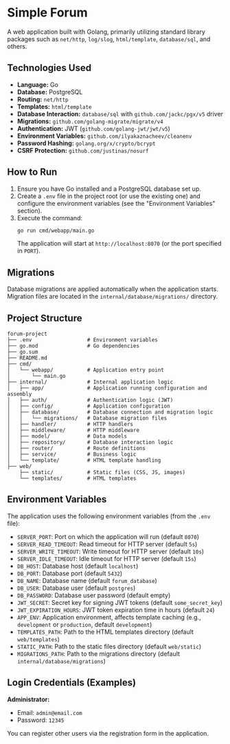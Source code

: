 # Simple Forum

A web application built with Golang, primarily utilizing standard library packages such as `net/http`, `log/slog`, `html/template`, `database/sql`, and others.

## Technologies Used

-   **Language:** Go
-   **Database:** PostgreSQL
-   **Routing:** `net/http`
-   **Templates:** `html/template`
-   **Database Interaction:** `database/sql` with `github.com/jackc/pgx/v5` driver
-   **Migrations:** `github.com/golang-migrate/migrate/v4`
-   **Authentication:** JWT (`github.com/golang-jwt/jwt/v5`)
-   **Environment Variables:** `github.com/ilyakaznacheev/cleanenv`
-   **Password Hashing:** `golang.org/x/crypto/bcrypt`
-   **CSRF Protection:** `github.com/justinas/nosurf`

## How to Run

1.  Ensure you have Go installed and a PostgreSQL database set up.
2.  Create a `.env` file in the project root (or use the existing one) and configure the environment variables (see the "Environment Variables" section).
3.  Execute the command:
    ```bash
    go run cmd/webapp/main.go
    ```
    The application will start at `http://localhost:8070` (or the port specified in `PORT`).

## Migrations

Database migrations are applied automatically when the application starts. Migration files are located in the `internal/database/migrations/` directory.

## Project Structure

```
forum-project
├── .env                  # Environment variables
├── go.mod                # Go dependencies
├── go.sum
├── README.md
├── cmd/
│   └── webapp/           # Application entry point
│       └── main.go
├── internal/             # Internal application logic
│   ├── app/              # Application running configuration and assembly
│   ├── auth/             # Authentication logic (JWT)
│   ├── config/           # Application configuration
│   ├── database/         # Database connection and migration logic
│   │   └── migrations/   # Database migration files
│   ├── handler/          # HTTP handlers
│   ├── middleware/       # HTTP middleware
│   ├── model/            # Data models
│   ├── repository/       # Database interaction logic
│   ├── router/           # Route definitions
│   ├── service/          # Business logic
│   └── template/         # HTML template handling
├── web/
    ├── static/           # Static files (CSS, JS, images)
    └── templates/        # HTML templates
```

## Environment Variables

The application uses the following environment variables (from the `.env` file):

-   `SERVER_PORT`: Port on which the application will run (default `8070`)
-   `SERVER_READ_TIMEOUT`: Read timeout for HTTP server (default `5s`)
-  `SERVER_WRITE_TIMEOUT`: Write timeout for HTTP server (default `10s`)
-  `SERVER_IDLE_TIMEOUT`: Idle timeout for HTTP server (default `15s`)
-   `DB_HOST`: Database host (default `localhost`)
-   `DB_PORT`: Database port (default `5432`)
-   `DB_NAME`: Database name (default `forum_database`)
-   `DB_USER`: Database user (default `postgres`)
-   `DB_PASSWORD`: Database user password (default empty)
-   `JWT_SECRET`: Secret key for signing JWT tokens (default `some_secret_key`)
-  `JWT_EXPIRATION_HOURS`: JWT token expiration time in hours (default `24`)
-   `APP_ENV`: Application environment, affects template caching (e.g., `development` or `production`, default `development`)
-   `TEMPLATES_PATH`: Path to the HTML templates directory (default `web/templates`)
-   `STATIC_PATH`: Path to the static files directory (default `web/static`)
-   `MIGRATIONS_PATH`: Path to the migrations directory (default `internal/database/migrations`)

## Login Credentials (Examples)

**Administrator:**
-   Email: `admin@email.com`
-   Password: `12345`

You can register other users via the registration form in the application.
